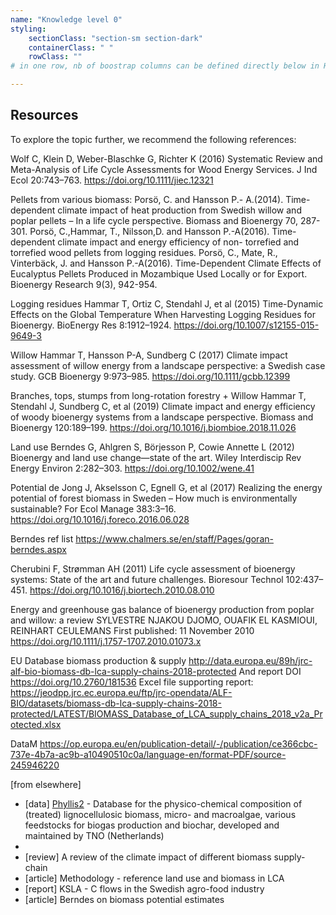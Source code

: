 ```yaml
---
name: "Knowledge level 0"
styling:
    sectionClass: "section-sm section-dark"
    containerClass: " "
    rowClass: ""
# in one row, nb of boostrap columns can be defined directly below in HTML

---
```


<div class="col-md-12 text-left">

## Resources
To explore the topic further, we recommend the following references:

Wolf C, Klein D, Weber-Blaschke G, Richter K (2016) Systematic Review and Meta-Analysis of Life Cycle Assessments for Wood Energy Services. J Ind Ecol 20:743–763. https://doi.org/10.1111/jiec.12321

Pellets from various biomass:
Porsö, C. and Hansson P.- A.(2014). Time-dependent climate impact of heat production from Swedish willow and poplar pellets – In a life cycle perspective. Biomass and Bioenergy 70, 287-301.
Porsö, C.,Hammar, T., Nilsson,D. and Hansson P.-A(2016). Time-dependent climate impact and energy efficiency of non- torrefied and torrefied wood pellets from logging residues.
Porsö, C., Mate, R., Vinterbäck, J. and Hansson P.-A(2016). Time-Dependent Climate Effects of Eucalyptus Pellets Produced in Mozambique Used Locally or for Export. Bioenergy Research 9(3), 942-954.

Logging residues
Hammar T, Ortiz C, Stendahl J, et al (2015) Time-Dynamic Effects on the Global Temperature When Harvesting Logging Residues for Bioenergy. BioEnergy Res 8:1912–1924. https://doi.org/10.1007/s12155-015-9649-3

Willow
Hammar T, Hansson P-A, Sundberg C (2017) Climate impact assessment of willow energy from a landscape perspective: a Swedish case study. GCB Bioenergy 9:973–985. https://doi.org/10.1111/gcbb.12399

Branches, tops, stumps from long-rotation forestry + Willow
Hammar T, Stendahl J, Sundberg C, et al (2019) Climate impact and energy efficiency of woody bioenergy systems from a landscape perspective. Biomass and Bioenergy 120:189–199. https://doi.org/10.1016/j.biombioe.2018.11.026


Land use
Berndes G, Ahlgren S, Börjesson P, Cowie Annette L (2012) Bioenergy and land use change—state of the art. Wiley Interdiscip Rev Energy Environ 2:282–303. https://doi.org/10.1002/wene.41

Potential
de Jong J, Akselsson C, Egnell G, et al (2017) Realizing the energy potential of forest biomass in Sweden – How much is environmentally sustainable? For Ecol Manage 383:3–16. https://doi.org/10.1016/j.foreco.2016.06.028

Berndes ref list
https://www.chalmers.se/en/staff/Pages/goran-berndes.aspx

Cherubini F, Strømman AH (2011) Life cycle assessment of bioenergy systems: State of the art and future challenges. Bioresour Technol 102:437–451. https://doi.org/10.1016/j.biortech.2010.08.010

Energy and greenhouse gas balance of bioenergy production from poplar and willow: a review
SYLVESTRE NJAKOU DJOMO, OUAFIK EL KASMIOUI, REINHART CEULEMANS
First published: 11 November 2010
https://doi.org/10.1111/j.1757-1707.2010.01073.x

EU Database biomass production & supply 
http://data.europa.eu/89h/jrc-alf-bio-biomass-db-lca-supply-chains-2018-protected
And report DOI https://doi.org/10.2760/181536 
Excel file supporting report: https://jeodpp.jrc.ec.europa.eu/ftp/jrc-opendata/ALF-BIO/datasets/biomass-db-lca-supply-chains-2018-protected/LATEST/BIOMASS_Database_of_LCA_supply_chains_2018_v2a_Protected.xlsx 

DataM https://op.europa.eu/en/publication-detail/-/publication/ce366cbc-737e-4b7a-ac9b-a10490510c0a/language-en/format-PDF/source-245946220

[from elsewhere]
* [data] [Phyllis2](https://phyllis.nl/) - Database for the physico-chemical composition of (treated) lignocellulosic biomass, micro- and macroalgae, various feedstocks for biogas production and biochar, developed and maintained by TNO (Netherlands)
* 
* [review] A review of the climate impact of different biomass supply-chain
* [article] Methodology - reference land use and biomass in LCA
* [report] KSLA - C flows in the Swedish agro-food industry 
* [article] Berndes on biomass potential estimates

</div>

